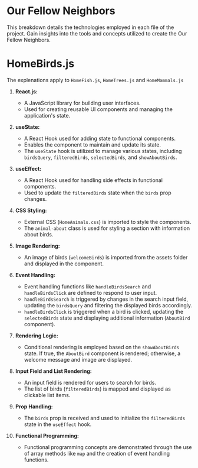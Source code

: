 # Our Fellow Neighbors 

This breakdown details the technologies employed in each file of the project. Gain insights into the tools and concepts utilized to create the Our Fellow Neighbors.

# HomeBirds.js
The explenations apply to `HomeFish.js`, `HomeTrees.js` and `HomeMammals.js`

1. **React.js:**
   - A JavaScript library for building user interfaces.
   - Used for creating reusable UI components and managing the application's state.

2. **useState:**
   - A React Hook used for adding state to functional components.
   - Enables the component to maintain and update its state.
   - The `useState` hook is utilized to manage various states, including `birdsQuery`, `filteredBirds`, `selectedBirds`, and `showAboutBirds`.

3. **useEffect:**
   - A React Hook used for handling side effects in functional components.
   - Used to update the `filteredBirds` state when the `birds` prop changes.

4. **CSS Styling:**
   - External CSS (`HomeAnimals.css`) is imported to style the components.
   - The `animal-about` class is used for styling a section with information about birds.

5. **Image Rendering:**
   - An image of birds (`welcomeBirds`) is imported from the assets folder and displayed in the component.

6. **Event Handling:**
   - Event handling functions like `handleBirdsSearch` and `handleBirdsClick` are defined to respond to user input.
   - `handleBirdsSearch` is triggered by changes in the search input field, updating the `birdsQuery` and filtering the displayed birds accordingly.
   - `handleBirdsClick` is triggered when a bird is clicked, updating the `selectedBirds` state and displaying additional information (`AboutBird` component).

7. **Rendering Logic:**
   - Conditional rendering is employed based on the `showAboutBirds` state. If true, the `AboutBird` component is rendered; otherwise, a welcome message and image are displayed.

8. **Input Field and List Rendering:**
   - An input field is rendered for users to search for birds.
   - The list of birds (`filteredBirds`) is mapped and displayed as clickable list items.

11. **Prop Handling:**
    - The `birds` prop is received and used to initialize the `filteredBirds` state in the `useEffect` hook.

13. **Functional Programming:**
    - Functional programming concepts are demonstrated through the use of array methods like `map` and the creation of event handling functions.


